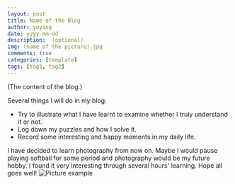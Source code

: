 ```yaml
---
layout: post
title: Name of the Blog
author: yuyang
date: yyyy-mm-dd
description:  (optional)
img: (name of the picture).jpg
comments: true
categories: [template]
tags: [tag1, tag2]
---
```

(The content of the blog.)

Several things I will do in my blog:
* Try to illustrate what I have learnt to examine whether I truly understand it or not.
* Log down my puzzles and how I solve it.
* Record some interesting and happy moments in my daily life.

I have decided to learn photography from now on. Maybe I would pause playing softball for some period and photography would be my future hobby. I found it very interesting through several hours' learning. Hope all goes well!
![Picture example]({{site.baseurl}}/assets/img/bulb.jpg)
